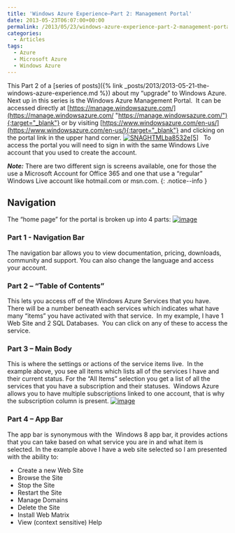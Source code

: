 ```yaml
---
title: 'Windows Azure Experience–Part 2: Management Portal'
date: 2013-05-23T06:07:00+00:00
permalink: /2013/05/23/windows-azure-experience-part-2-management-portal/
categories:
  - Articles
tags:
  - Azure
  - Microsoft Azure
  - Windows Azure
---
```


This Part 2 of a [series of posts]({% link _posts/2013/2013-05-21-the-windows-azure-experience.md %}) about my “upgrade” to Windows Azure. Next up in this series is the Windows Azure Management Portal.  It can be accessed directly at [https://manage.windowsazure.com/](https://manage.windowsazure.com/ "https://manage.windowsazure.com/"){:target="_blank"} or by visiting [https://www.windowsazure.com/en-us/](https://www.windowsazure.com/en-us/){:target="_blank"} and clicking on the portal link in the upper hand corner. [![SNAGHTMLba8532e[5]](/assets/images/posts/SNAGHTMLba8532e_thumb.png "SNAGHTMLba8532e[5]")](/assets/images/posts/SNAGHTMLba8532e.png)   To access the portal you will need to sign in with the same Windows Live account that you used to create the account.

***Note:*** There are two different sign is screens available, one for those the use a Microsoft Account for Office 365 and one that use a “regular” Windows Live account like hotmail.com or msn.com.
{: .notice--info }

## Navigation

The “home page” for the portal is broken up into 4 parts: [![image](/assets/images/posts/image_thumb_9.png "image")](/assets/images/posts/image_10.png)  

### Part 1 - Navigation Bar

The navigation bar allows you to view documentation, pricing, downloads, community and support. You can also change the language and access your account.

### Part 2 – “Table of Contents”

This lets you access off of the Windows Azure Services that you have.  There will be a number beneath each services which indicates what have many “items” you have activated with that service.  In my example, I have 1 Web Site and 2 SQL Databases.  You can click on any of these to access the service.

### Part 3 – Main Body

This is where the settings or actions of the service items live.  In the example above, you see all items which lists all of the services I have and their current status. For the “All Items” selection you get a list of all the services that you have a subscription and their statuses.  Windows Azure allows you to have multiple subscriptions linked to one account, that is why the subscription column is present. [![image](/assets/images/posts/image_thumb_10.png "image")](/assets/images/posts/image_11.png)

### Part 4 – App Bar

The app bar is synonymous with the  Windows 8 app bar, it provides actions that you can take based on what service you are in and what item is selected. In the example above I have a web site selected so I am presented with the ability to:

* Create a new Web Site
* Browse the Site
* Stop the Site
* Restart the Site
* Manage Domains
* Delete the Site
* Install Web Matrix
* View (context sensitive) Help

